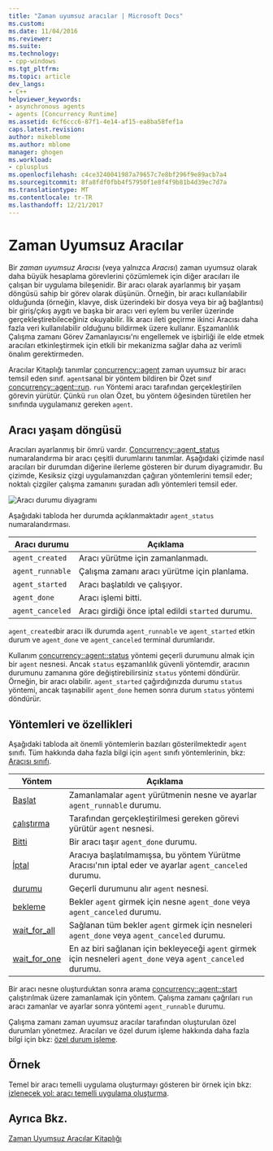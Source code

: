 ```yaml
---
title: "Zaman uyumsuz aracılar | Microsoft Docs"
ms.custom: 
ms.date: 11/04/2016
ms.reviewer: 
ms.suite: 
ms.technology:
- cpp-windows
ms.tgt_pltfrm: 
ms.topic: article
dev_langs:
- C++
helpviewer_keywords:
- asynchronous agents
- agents [Concurrency Runtime]
ms.assetid: 6cf6ccc6-87f1-4e14-af15-ea8ba58fef1a
caps.latest.revision: 
author: mikeblome
ms.author: mblome
manager: ghogen
ms.workload:
- cplusplus
ms.openlocfilehash: c4ce3240041987a79657c7e8bf296f9e89acb7a4
ms.sourcegitcommit: 8fa8fdf0fbb4f57950f1e8f4f9b81b4d39ec7d7a
ms.translationtype: MT
ms.contentlocale: tr-TR
ms.lasthandoff: 12/21/2017
---
```

# <a name="asynchronous-agents"></a>Zaman Uyumsuz Aracılar
Bir *zaman uyumsuz Aracısı* (veya yalnızca *Aracısı*) zaman uyumsuz olarak daha büyük hesaplama görevlerini çözümlemek için diğer aracıları ile çalışan bir uygulama bileşenidir. Bir aracı olarak ayarlanmış bir yaşam döngüsü sahip bir görev olarak düşünün. Örneğin, bir aracı kullanılabilir olduğunda (örneğin, klavye, disk üzerindeki bir dosya veya bir ağ bağlantısı) bir giriş/çıkış aygıtı ve başka bir aracı veri eylem bu veriler üzerinde gerçekleştirebileceğiniz okuyabilir. İlk aracı ileti geçirme ikinci Aracısı daha fazla veri kullanılabilir olduğunu bildirmek üzere kullanır. Eşzamanlılık Çalışma zamanı Görev Zamanlayıcısı'nı engellemek ve işbirliği ile elde etmek aracıları etkinleştirmek için etkili bir mekanizma sağlar daha az verimli önalım gerektirmeden.  
  

 Aracılar Kitaplığı tanımlar [concurrency::agent](../../parallel/concrt/reference/agent-class.md) zaman uyumsuz bir aracı temsil eden sınıf. `agent`sanal bir yöntem bildiren bir Özet sınıf [concurrency::agent::run](reference/agent-class.md#run). `run` Yöntemi aracı tarafından gerçekleştirilen görevin yürütür. Çünkü `run` olan Özet, bu yöntem öğesinden türetilen her sınıfında uygulamanız gereken `agent`.  
  
## <a name="agent-life-cycle"></a>Aracı yaşam döngüsü  
 Aracıları ayarlanmış bir ömrü vardır. [Concurrency::agent_status](reference/concurrency-namespace-enums.md#agent_status) numaralandırma bir aracı çeşitli durumlarını tanımlar. Aşağıdaki çizimde nasıl aracıları bir durumdan diğerine ilerleme gösteren bir durum diyagramıdır. Bu çizimde, Kesiksiz çizgi uygulamanızdan çağıran yöntemlerini temsil eder; noktalı çizgiler çalışma zamanını şuradan adlı yöntemleri temsil eder.  
  
 ![Aracı durumu diyagramı](../../parallel/concrt/media/agentstate.png "agentstate")  
  
 Aşağıdaki tabloda her durumda açıklanmaktadır `agent_status` numaralandırması.  
  
|Aracı durumu|Açıklama|  
|-----------------|-----------------|  
|`agent_created`|Aracı yürütme için zamanlanmadı.|  
|`agent_runnable`|Çalışma zamanı aracı yürütme için planlama.|  
|`agent_started`|Aracı başlatıldı ve çalışıyor.|  
|`agent_done`|Aracı işlemi bitti.|  
|`agent_canceled`|Aracı girdiği önce iptal edildi `started` durumu.|  
  
 `agent_created`bir aracı ilk durumda `agent_runnable` ve `agent_started` etkin durum ve `agent_done` ve `agent_canceled` terminal durumlarıdır.  
  
 Kullanım [concurrency::agent::status](reference/agent-class.md#status) yöntemi geçerli durumunu almak için bir `agent` nesnesi. Ancak `status` eşzamanlılık güvenli yöntemdir, aracının durumunu zamanına göre değiştirebilirsiniz `status` yöntemi döndürür. Örneğin, bir aracı olabilir. `agent_started` çağırdığınızda durumu `status` yöntemi, ancak taşınabilir `agent_done` hemen sonra durum `status` yöntemi döndürür.  

  
## <a name="methods-and-features"></a>Yöntemleri ve özellikleri  
 Aşağıdaki tabloda ait önemli yöntemlerin bazıları gösterilmektedir `agent` sınıfı. Tüm hakkında daha fazla bilgi için `agent` sınıfı yöntemlerinin, bkz: [Aracısı sınıfı](../../parallel/concrt/reference/agent-class.md).  
  
|Yöntem|Açıklama|  
|------------|-----------------|  
|[Başlat](reference/agent-class.md#start)|Zamanlamalar `agent` yürütmenin nesne ve ayarlar `agent_runnable` durumu.|  
|[çalıştırma](reference/agent-class.md#run)|Tarafından gerçekleştirilmesi gereken görevi yürütür `agent` nesnesi.|  
|[Bitti](reference/agent-class.md#done)|Bir aracı taşır `agent_done` durumu.|  
|[İptal](../../parallel/concrt/cancellation-in-the-ppl.md#cancel)|Aracıya başlatılmamışsa, bu yöntem Yürütme Aracısı'nın iptal eder ve ayarlar `agent_canceled` durumu.|  
|[durumu](reference/agent-class.md#status)|Geçerli durumunu alır `agent` nesnesi.|  
|[bekleme](reference/agent-class.md#wait)|Bekler `agent` girmek için nesne `agent_done` veya `agent_canceled` durumu.|  
|[wait_for_all](reference/agent-class.md#wait_for_all)|Sağlanan tüm bekler `agent` girmek için nesneleri `agent_done` veya `agent_canceled` durumu.|  
|[wait_for_one](reference/agent-class.md#wait_for_one)|En az biri sağlanan için bekleyeceği `agent` girmek için nesneleri `agent_done` veya `agent_canceled` durumu.|  
  
 Bir aracı nesne oluşturduktan sonra arama [concurrency::agent::start](reference/agent-class.md#start) çalıştırılmak üzere zamanlamak için yöntem. Çalışma zamanı çağrıları `run` aracı zamanlar ve ayarlar sonra yöntemi `agent_runnable` durumu.  
  
 Çalışma zamanı zaman uyumsuz aracılar tarafından oluşturulan özel durumları yönetmez. Aracıları ve özel durum işleme hakkında daha fazla bilgi için bkz: [özel durum işleme](../../parallel/concrt/exception-handling-in-the-concurrency-runtime.md).  
  
## <a name="example"></a>Örnek  
 Temel bir aracı temelli uygulama oluşturmayı gösteren bir örnek için bkz: [izlenecek yol: aracı temelli uygulama oluşturma](../../parallel/concrt/walkthrough-creating-an-agent-based-application.md).  
  
## <a name="see-also"></a>Ayrıca Bkz.  
 [Zaman Uyumsuz Aracılar Kitaplığı](../../parallel/concrt/asynchronous-agents-library.md)

